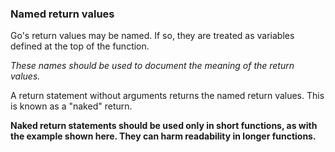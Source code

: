 ### Named return values

Go's return values may be named. If so, they are treated as variables defined at the top of the function.

_These names should be used to document the meaning of the return values._

A return statement without arguments returns the named return values. This is known as a "naked" return.

**Naked return statements should be used only in short functions, as with the example shown here. They can harm readability in longer functions.**
